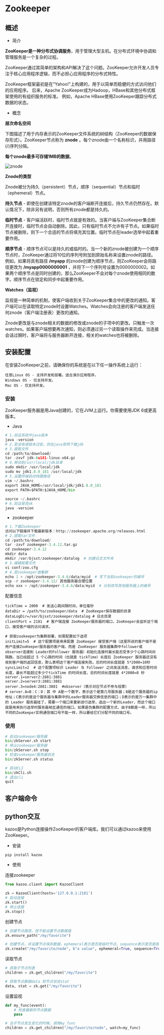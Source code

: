 # Zookeeper
## 概述

- 简介

**ZooKeeper是一种分布式协调服务**，用于管理大型主机。在分布式环境中协调和管理服务是一个复杂的过程。

ZooKeeper通过其简单的架构和API解决了这个问题。ZooKeeper允许开发人员专注于核心应用程序逻辑，而不必担心应用程序的分布式特性。

ZooKeeper框架最初是在“Yahoo!"上构建的，用于以简单而稳健的方式访问他们的应用程序。 后来，Apache ZooKeeper成为Hadoop，HBase和其他分布式框架使用的有组织服务的标准。 例如，Apache HBase使用ZooKeeper跟踪分布式数据的状态。

- 概念

**层次命名空间**

下图描述了用于内存表示的ZooKeeper文件系统的树结构（ZooKeeper的数据保存形式）。ZooKeeper节点称为 **znode** 。每个znode由一个名称标识，并用路径(/)序列分隔。

**每个znode最多可存储1MB的数据**。

![znode](../RPC/images/znode.png)

**Znode的类型**

Znode被分为持久（persistent）节点，顺序（sequential）节点和临时（ephemeral）节点。

**持久节点** - 即使在创建该特定znode的客户端断开连接后，持久节点仍然存在。默认情况下，除非另有说明，否则所有znode都是持久的。

**临时节点** - 客户端活跃时，临时节点就是有效的。当客户端与ZooKeeper集合断开连接时，临时节点会自动删除。因此，只有临时节点不允许有子节点。如果临时节点被删除，则下一个合适的节点将填充其位置。临时节点在leader选举中起着重要作用。

**顺序节点** - 顺序节点可以是持久的或临时的。当一个新的znode被创建为一个顺序节点时，ZooKeeper通过将10位的序列号附加到原始名称来设置znode的路径。例如，如果将具有路径 **/myapp** 的znode创建为顺序节点，则ZooKeeper会将路径更改为 **/myapp0000000001** ，并将下一个序列号设置为0000000002。如果两个顺序节点是同时创建的，那么ZooKeeper不会对每个znode使用相同的数字。顺序节点在锁定和同步中起重要作用。

**Watches（监视）**

监视是一种简单的机制，使客户端收到关于ZooKeeper集合中的更改的通知。客户端可以在读取特定znode时设置Watches。Watches会向注册的客户端发送任何znode（客户端注册表）更改的通知。

Znode更改是与znode相关的数据的修改或znode的子项中的更改。只触发一次watches。如果客户端想要再次通知，则必须通过另一个读取操作来完成。当连接会话过期时，客户端将与服务器断开连接，相关的watches也将被删除。

## 安装配置

在安装ZooKeeper之前，请确保你的系统是在以下任一操作系统上运行：
```
任意Linux OS - 支持开发和部署。适合演示应用程序。
Windows OS - 仅支持开发。
Mac OS - 仅支持开发。
```
### 安装

ZooKeeper服务器是用Java创建的，它在JVM上运行。你需要使用JDK 6或更高版本。

- Java

```python
# 1.验证系统中java版本
java -version
# 2.若没有或版本过低，则去java官网下载jdk
# 3.提取文件
cd /path/to/download/
tar -zxvf jdk-8u181-linux-x64.gz
# 4.移动到/usr/local/jdk目录
sudo mkdir /usr/local/jdk
sudo mv jdk1.8.0_181 /usr/local/jdk
# 5.设置终端启动快捷路径
vim ~/.bashrc
export JAVA_HOME=/usr/local/jdk/jdk1.8.0_181
export PATH=$PATH:$JAVA_HOME/bin
 
source ~/.bashrc
# 6.验证是否ok
java -version
```

- zookeeper

```python
# 1.下载Zookeeper
访问以下链接并下载最新版本：http://zookeeper.apache.org/releases.html
# 2.提取tar文件
cd /path/to/download/
tar -zxvf zookeeper-3.4.12.tar.gz
cd zookeeper-3.4.12
mkdir data
mkdir /var/bjsxt/zookeeper/datalog  # 创建日志文件夹
# 3.编辑配置文件
vi conf/zoo.cfg
# 4.若zookeeper做集群
echo 1 > /opt/zookeeper-3.4.6/data/myid  # 写下当前zookeeper的编号
scp -r zookeeper-3.4.12/ 其他服务器合理位置
echo xxx > /opt/zookeeper-3.4.6/data/myid  # 分别改写其他服务器上的编号
```

配置信息

```shell
tickTime = 2000  # 发送心跳间隔时间，单位毫秒
dataDir = /path/to/zookeeper/data  # ZooKeeper保存数据的目录
dataLogDir=/var/bjsxt/zookeeper/datalog # 日志目录
clientPort = 2181  # 客户端连接 ZooKeeper服务器的端口，ZooKeeper会监听这个端口，接受客户端的访问请求。

# 获取zookeeper为集群部署，则需配置如下选项
initLimit=5  # 这个配置项是用来配置 ZooKeeper 接受客户端（这里所说的客户端不是用户连接ZooKeeper服务器的客户端，而是 ZooKeeper 服务器集群中follower或observer连接到 Leader的Follower 服务器）初始化连接时最长能忍受多少个心跳时间间隔数。当已经超过 5 个心跳的时间（也就是 tickTime）长度后 ZooKeeper 服务器还没有收到客户端的返回信息，那么表明这个客户端连接失败。总的时间长度就是 5*2000=10秒
syncLimit=2  # 这个配置项标识 Leader 与 Follower 之间发送消息，请求和应答时间长度，最长不能超过多少个tickTime 的时间长度，总的时间长度就是 4*2000=8 秒
server.1=server2:2881:3881
server.2=server3:2881:3881  
server.3=node4:2881:3881  #observer（表示对应节点不参与投票）
# server.A=B：C：D：其 中 A是一个数字，表示这个是第几号服务器；B是这个服务器的ip地址；C表示的是这个服务器与集群中的Leader服务器交换信息的端口；D表示的是万一集群中的 Leader 服务器挂了，需要一个端口来重新进行选举，选出一个新的Leader，而这个端口就是用来执行选举时服务器相互通信的端口。如果是伪集群的配置方式，由于B都是一样，所以不同的ZooKeeper实例通信端口号不能一样，所以要给它们分配不同的端口号。
```

### 使用

```python
# 启动zookeeper服务器
bin/zkServer.sh start
# 停止zookeeper服务器
bin/zkServer.sh stop
# 检查zookeeper服务器状态
bin/zkServer.sh status

# 启动CLI
bin/zkCli.sh
# 退出cli
quit
```

## 客户端命令



## python交互

kazoo是Python连接操作ZooKeeper的客户端库。我们可以通过kazoo来使用ZooKeeper。

- 安装

```shell
pip install kazoo
```

- 使用

连接zookeeper

```python
from kazoo.client import KazooClient

zk = KazooClient(hosts='127.0.0.1:2181')
# 启动连接
zk.start() 
# 停止连接
zk.stop()
```

创建节点

```python
# 创建节点路径，但不能设置节点数据值
zk.ensure_path("/my/favorite")

# 创建节点，并设置节点保存数据，ephemeral表示是否是临时节点，sequence表示是否是顺序节点
zk.create("/my/favorite/node", b"a value", ephemeral=True, sequence=True)
```

读取节点

```python
# 获取子节点列表
children = zk.get_children("/my/favorite")

# 获取节点数据data 和节点状态stat
data, stat = zk.get("/my/favorite")
```

设置监视

```python
def my_func(event):
    # 检查最新的节点数据
    pass

# 当子节点发生变化的时候，调用my_func
children = zk.get_children("/my/favorite/node", watch=my_func)
```
